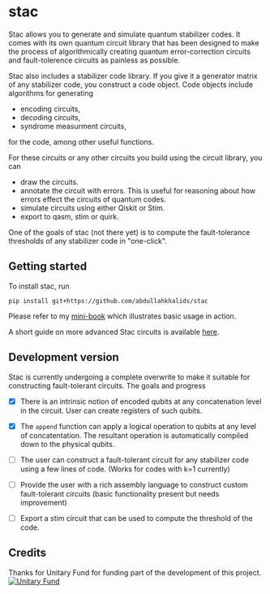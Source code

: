 # stac
Stac allows you to generate and simulate quantum stabilizer codes. It comes with
its own quantum circuit library that has been designed to make the process of
algorithmically creating quantum error-correction circuits and fault-tolerence
circuits as painless as possible. 

Stac also includes a stabilizer code library. If you give it a generator matrix
of any stabilizer code, you construct a code object. Code objects include 
algorithms for generating

* encoding circuits,
* decoding circuits,
* syndrome measurment circuits,

for the code, among other useful functions.

For these circuits or any other circuits you build using the circuit library,
you can

* draw the circuits.
* annotate the circuit with errors. This is useful for reasoning about how
  errors effect the circuits of quantum codes.
* simulate circuits using either Qiskit or Stim.
* export to qasm, stim or quirk.

One of the goals of stac (not there yet) is to compute the fault-tolerance
thresholds of any stabilizer code in "one-click".

## Getting started
To install stac, run

```
pip install git+https://github.com/abdullahkhalids/stac
```

Please refer to my [mini-book](https://abdullahkhalid.com/qecft/index.html) which
illustrates basic usage in action.

A short guide on more advanced Stac circuits is available 
[here](https://github.com/abdullahkhalids/stac/wiki/guide).

## Development version
Stac is currently undergoing a complete overwrite to make it suitable for
constructing fault-tolerant circuits. The goals and progress

* [x] There is an intrinsic notion of encoded qubits at any concatenation
      level in the circuit. User can create registers of such qubits.
* [x] The `append` function can apply a logical operation to qubits at any level
      of concatentation. The resultant operation is automatically compiled down
      to the physical qubits.
* [ ] The user can construct a fault-tolerant circuit for any stabilizer 
      code using a few lines of code. (Works for codes with k=1 currently)
* [ ] Provide the user with a rich assembly language to construct custom 
      fault-tolerant circuits (basic functionality present but needs improvement)
* [ ] Export a stim circuit that can be used to compute the threshold of the 
      code.


## Credits
Thanks for Unitary Fund for funding part of the development of this project.
[![Unitary Fund](https://img.shields.io/badge/Supported%20By-UNITARY%20FUND-brightgreen.svg?style=for-the-badge)](https://unitary.fund)
